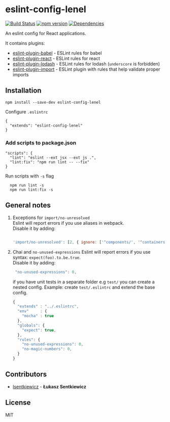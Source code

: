 # eslint-config-lenel

[![Build Status](https://travis-ci.org/lsentkiewicz/eslint-config-lenel.svg?branch=master)](https://travis-ci.org/lsentkiewicz/eslint-config-lenel)
[![npm version](https://badge.fury.io/js/eslint-config-lenel.svg)](https://badge.fury.io/js/eslint-config-lenel)
[![Dependencies](https://david-dm.org/lsentkiewicz/eslint-config-lenel.svg)](https://david-dm.org/lsentkiewicz/eslint-config-lenel)

An eslint config for React applications.

It contains plugins:
- [eslint-plugin-babel](https://github.com/babel/eslint-plugin-babel) - ESLint rules for babel
- [eslint-plugin-react](https://github.com/yannickcr/eslint-plugin-react) - ESLint rules for react
- [eslint-plugin-lodash](https://github.com/wix/eslint-plugin-lodash) - ESLint rules for lodash (`underscore` is forbidden)
- [eslint-plugin-import](https://github.com/benmosher/eslint-plugin-import) - ESLint plugin with rules that help validate proper imports

## Installation

```
npm install --save-dev eslint-config-lenel
```

Configure `.eslintrc`

```
{
  "extends": "eslint-config-lenel"
}
```


### Add scripts to package.json

```
"scripts": {
  "lint": "eslint --ext jsx --ext js .",
  "lint:fix": "npm run lint -- --fix"
}
```

Run scripts with `-s` flag  
```
  npm run lint -s
  npm run lint:fix -s
```

## General notes
1. Exceptions for `import/no-unresolved`  
   Eslint will report errors if you use aliases in webpack.  
   Disable it by adding:  
   ```js  

   'import/no-unresolved': [2, { ignore: ['^components/', '^containers/', '^services/', '^layouts/'] }]
   ```
2. Chai and `no-unused-expressions`
   Eslint will report errors if you use syntax: `expect(foo).to.be.true`.  
   Disable it by adding:  
   ```js  
    "no-unused-expressions": 0,
   ```
   if you have unit tests in a separate folder e.g `test/` you can create a nested config.
   Example:
   create `test/.eslintrc` and extend the base config. 
   ```js
   {
     "extends" : "../.eslintrc",
     "env"     : {
       "mocha" : true
     },
     "globals": {
       "expect": true,
     },
     "rules": {
       "no-unused-expressions": 0,
       "no-magic-numbers": 0,
     }
   }
   ```


## Contributors
* [lsentkiewicz](https://github.com/lsentkiewicz) - **Łukasz Sentkiewicz**

## License
MIT
